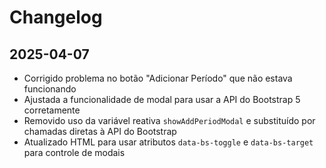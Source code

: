 # Changelog

## 2025-04-07
- Corrigido problema no botão "Adicionar Período" que não estava funcionando
- Ajustada a funcionalidade de modal para usar a API do Bootstrap 5 corretamente
- Removido uso da variável reativa `showAddPeriodModal` e substituído por chamadas diretas à API do Bootstrap
- Atualizado HTML para usar atributos `data-bs-toggle` e `data-bs-target` para controle de modais
